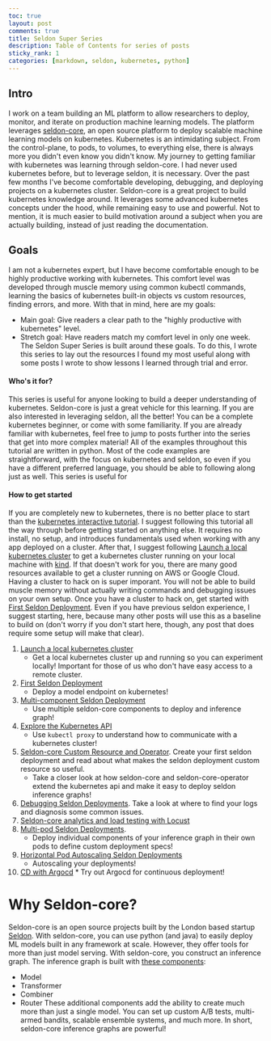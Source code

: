 ```yaml
---
toc: true
layout: post
comments: true
title: Seldon Super Series
description: Table of Contents for series of posts
sticky_rank: 1
categories: [markdown, seldon, kubernetes, python] 
---
```

## Intro 
I work on a team building an ML platform to allow researchers to deploy, monitor, and iterate on production machine learning models. The platform leverages [seldon-core](https://docs.seldon.io/projects/seldon-core/en/v1.1.0/), an open source platform to deploy scalable machine learning models on kubernetes. 
Kubernetes is an intimidating subject. From the control-plane, to pods, to volumes, to everything else, there is always more you didn't even know you didn't know. My journey to getting familiar with kubernetes was learning through seldon-core. I had never used kubernetes before, but to leverage seldon, it is necessary. Over the past few months I've become comfortable developing, debugging, and deploying projects on a kubernetes cluster. 
Seldon-core is a great project to build kubernetes knowledge around. It leverages some advanced kubernetes concepts under the hood, while remaining easy to use and powerful. Not to mention, it is much easier to build motivation around a subject when you are actually building, instead of just reading the documentation. 

## Goals
I am not a kubernetes expert, but I have become comfortable enough to be highly productive working with kubernetes. This comfort level was developed through muscle memory using common kubectl commands, learning the basics of kubernetes built-in objects vs custom resources, finding errors, and more. With that in mind, here are my goals: 
* Main goal: Give readers a clear path to the "highly productive with kubernetes" level. 
* Stretch goal: Have readers match my comfort level in only one week. 
The Seldon Super Series is built around these goals. To do this, I wrote this series to lay out the resources I found my most useful along with some posts I wrote to show lessons I learned through trial and error.

#### Who's it for? 
This series is useful for anyone looking to build a deeper understanding of kubernetes. Seldon-core is just a great vehicle for this learning. If you are also interested in leveraging seldon, all the better!
You can be a complete kubernetes beginner, or come with some familiarity. If you are already familiar with kubernetes, feel free to jump to posts further into the series that get into more complex material! 
All of the examples throughout this tutorial are written in python. Most of the code examples are straightforward, with the focus on kubernetes and seldon, so even if you have a different preferred language, you should be able to following along just as well. 
This series is useful for 

#### How to get started
If you are completely new to kubernetes, there is no better place to start than the [kubernetes interactive tutorial](https://kubernetes.io/docs/tutorials/kubernetes-basics/create-cluster/cluster-interactive/). I suggest following this tutorial all the way through before getting started on anything else. It requires no install, no setup, and introduces fundamentals used when working with any app deployed on a cluster. 
After that, I suggest following [Launch a local kubernetes cluster](https://ntorba.github.io/writing/jupyter/2020/07/17/local-kubernetes.html) to get a kubernetes cluster running on your local machine with [kind](https://kubernetes.io/docs/setup/learning-environment/kind/). If that doesn't work for you, there are many good resources available to get a cluster running on AWS or Google Cloud. Having a cluster to hack on is super imporant. You will not be able to build muscle memory without actually writing commands and debugging issues on your own setup. 
Once you have a cluster to hack on, get started with [First Seldon Deployment](https://ntorba.github.io/writing/kubernetes/docker/2020/07/30/first-seldon-deployment.html). Even if you have previous seldon experience, I suggest starting, here, because many other posts will use this as a baseline to build on (don't worry if you don't start here, though, any post that does require some setup will make that clear).

1. [Launch a local kubernetes cluster](https://ntorba.github.io/writing/jupyter/2020/07/17/local-kubernetes.html) 
    * Get a local kubernetes cluster up and running so you can experiment locally! Important for those of us who don't have easy access to a remote cluster.
2. [First Seldon Deployment](https://ntorba.github.io/writing/kubernetes/docker/2020/07/30/first-seldon-deployment.html)
    * Deploy a model endpoint on kubernetes!
3. [Multi-component Seldon Deployment]()
    * Use multiple seldon-core components to deploy and inference graph!
4. [Explore the Kubernetes API]()
    * Use `kubectl proxy` to understand how to communicate with a kubernetes cluster!
5. [Seldon-core Custom Resource and Operator](). Create your first seldon deployment and read about what makes the seldon deployment custom resource so useful. 
    * Take a closer look at how seldon-core and seldon-core-operator extend the kubernetes api and make it easy to deploy seldon inference graphs! 
6. [Debugging Seldon Deployments](). Take a look at where to find your logs and diagnosis some common issues. 
7. [Seldon-core analytics and load testing with Locust]()
8. [Multi-pod Seldon Deployments](). 
    * Deploy individual components of your inference graph in their own pods to define custom deployment specs! 
9. [Horizontal Pod Autoscaling Seldon Deployments]()
    * Autoscaling your deployments! 
10.  [CD with Argocd]() 
    * Try out Argocd for continuous deployment!
    

# Why Seldon-core? 
Seldon-core is an open source projects built by the London based startup [Seldon](https://www.seldon.io/). With seldon-core, you can use python (and java) to easily deploy ML models built in any framework at scale. However, they offer tools for more than just model serving. With seldon-core, you construct an inference graph. The inference graph is built with [these components](https://docs.seldon.io/projects/seldon-core/en/v1.1.0/python/python_component.html): 
* Model
* Transformer
* Combiner 
* Router
These additional components add the ability to create much more than just a single model. You can set up custom A/B tests, multi-armed bandits, scalable ensemble systems, and much more. In short, seldon-core inference graphs are powerful! 
